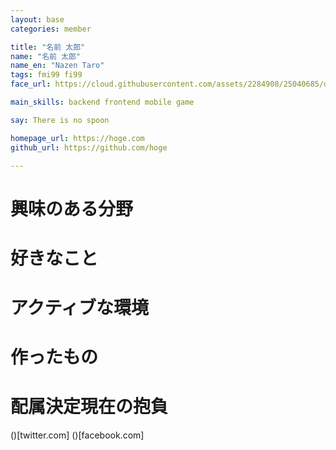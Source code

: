 ```yaml
---
layout: base
categories: member

title: "名前 太郎"
name: "名前 太郎"
name_en: "Nazen Taro"
tags: fmi99 fi99
face_url: https://cloud.githubusercontent.com/assets/2284908/25040685/df95d54c-2145-11e7-8c85-5a72998551a5.jpg

main_skills: backend frontend mobile game

say: There is no spoon

homepage_url: https://hoge.com
github_url: https://github.com/hoge

---
```


# 興味のある分野

# 好きなこと

# アクティブな環境

# 作ったもの

# 配属決定現在の抱負

()[twitter.com]
()[facebook.com]
